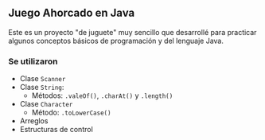 ## Juego Ahorcado en Java
Este es un proyecto "de juguete" muy sencillo que desarrollé para practicar algunos conceptos básicos de programación y del lenguaje Java.

### Se utilizaron
- Clase `Scanner`
- Clase `String`:
	- Métodos: `.valeOf()`, `.charAt()` y `.length()`
- Clase `Character`
	- Método: `.toLowerCase()`
- Arreglos
- Estructuras de control